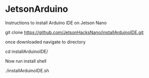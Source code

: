 # JetsonArduino

Instructions to install Arduino IDE on Jetson Nano

  git clone https://github.com/JetsonHacksNano/installArduinoIDE.git

once downloaded navigate to directory

  cd installArduinoIDE/
  
Now run install shell

  ./installArduinoIDE.sh
  
 
